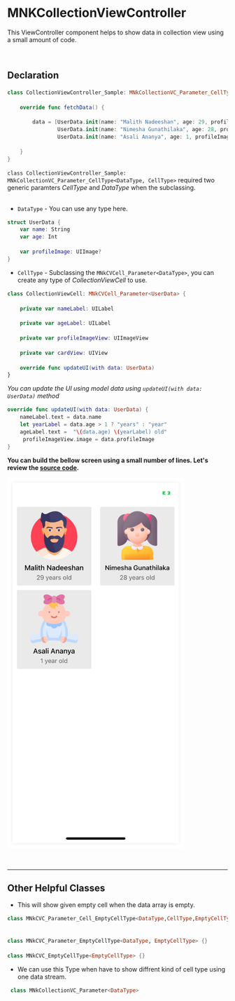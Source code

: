 # MNKCollectionViewController
This ViewController component helps to show data in collection view using a small amount of code. 

<br>

## Declaration

```swift
class CollectionViewController_Sample: MNkCollectionVC_Parameter_CellType<DataType, CellType> {
    
    override func fetchData() {
        
        data = [UserData.init(name: "Malith Nadeeshan", age: 29, profileImage: .profileMan),
                UserData.init(name: "Nimesha Gunathilaka", age: 28, profileImage: .profileWomen),
                UserData.init(name: "Asali Ananya", age: 1, profileImage: .profileBaby)]
        
    }
}
```
`class CollectionViewController_Sample: MNkCollectionVC_Parameter_CellType<DataType, CellType>` required two generic paramters *CellType* and *DataType* when the subclassing.
<br><br>
- `DataType` - You can use any type here.
```swift
struct UserData {
    var name: String
    var age: Int
    
    var profileImage: UIImage?
}
``` 
- `CellType` - Subclassing the `MNkCVCell_Parameter<DataType>`, you can create any type of *CollectionViewCell* to use.
```swift
class CollectionViewCell: MNkCVCell_Parameter<UserData> {
    
    private var nameLabel: UILabel 
    
    private var ageLabel: UILabel 
    
    private var profileImageView: UIImageView  
    
    private var cardView: UIView 
    
    override func updateUI(with data: UserData)
}
```
*You can update the UI using model data using `updateUI(with data: UserData)` method*
```Swift
override func updateUI(with data: UserData) {
    nameLabel.text = data.name
    let yearLabel = data.age > 1 ? "years" : "year"
    ageLabel.text =  "\(data.age) \(yearLabel) old"
     profileImageView.image = data.profileImage
}
```
**You can build the bellow screen using a small number of lines. Let's review the [source code]().**

![build screenshot](build_screenshot.png) 

<br>

---
## Other Helpful Classes

- This will show given empty cell when the data array is empty.
``` Swift 
class MNkCVC_Parameter_Cell_EmptyCellType<DataType,CellType,EmptyCellType> {}


class MNkCVC_Parameter_EmptyCellType<DataType, EmptyCellType> {}

class MNkCVC_EmptyCellType<EmptyCellType> {}


```
- We can use this Type when have to show diffrent kind of cell type using one data stream. 
```Swift
 class MNkCollectionVC_Parameter<DataType>
```


